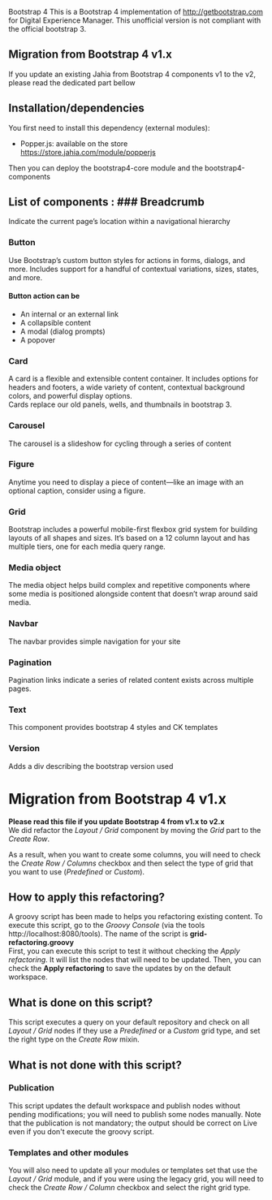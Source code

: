 
Bootstrap 4 This is a Bootstrap 4 implementation of http://getbootstrap.com for Digital Experience Manager. This unofficial version is not compliant with the official bootstrap 3.  
  
## Migration from Bootstrap 4 v1.x
If you update an existing Jahia from Bootstrap 4 components v1 to the v2, please read the dedicated part bellow  
  
## Installation/dependencies  
You first need to install this dependency (external modules):  
 * Popper.js: available on the store https://store.jahia.com/module/popperjs  
  
Then you can deploy the bootstrap4-core module and the bootstrap4-components  
  
## List of components : ### Breadcrumb  
Indicate the current page’s location within a navigational hierarchy  
  
### Button  
Use Bootstrap’s custom button styles for actions in forms, dialogs, and more. Includes support for a handful of contextual variations, sizes, states, and more.  
#### Button action can be  
 * An internal or an external link  
 * A collapsible content   
 * A modal (dialog prompts)  
 * A popover  
  
### Card  
A card is a flexible and extensible content container. It includes options for headers and footers, a wide variety of content, contextual background colors, and powerful display options.  
Cards replace our old panels, wells, and thumbnails in bootstrap 3.  
  
### Carousel  
The carousel is a slideshow for cycling through a series of content  
  
### Figure  
Anytime you need to display a piece of content—like an image with an optional caption, consider using a figure.  
  
### Grid  
Bootstrap includes a powerful mobile-first flexbox grid system for building layouts of all shapes and sizes. It’s based on a 12 column layout and has multiple tiers, one for each media query range.  
  
### Media object  
The media object helps build complex and repetitive components where some media is positioned alongside content that doesn’t wrap around said media.   
  
### Navbar  
The navbar provides simple navigation for your site  
  
### Pagination  
Pagination links indicate a series of related content exists across multiple pages.  
  
### Text  
This component provides bootstrap 4 styles and CK templates  
  
### Version  
Adds a div describing the bootstrap version used  
  
# Migration from Bootstrap 4 v1.x
  
**Please read this file if you update Bootstrap 4 from v1.x to v2.x**  
We did refactor the *Layout / Grid* component by moving the *Grid* part to the *Create Row*.  
  
As a result, when you want to create some columns, you will need to check the *Create Row / Columns* checkbox and then select the type of grid that you want to use (*Predefined* or *Custom*).  
## How to apply this refactoring?  
A groovy script has been made to helps you refactoring existing content. To execute this script, go to the  *Groovy Console* (via the tools http://localhost:8080/tools). The name of the script is **grid-refactoring.groovy**  
First, you can execute this script to test it without checking the *Apply refactoring*. It will list the nodes that will need to be updated. Then, you can check the **Apply refactoring** to save the updates by on the default workspace.  
  
## What is done on this script?  
This script executes a query on your default repository and check on all *Layout / Grid* nodes if they use a *Predefined* or a *Custom* grid type, and set the right type on the *Create Row* mixin.  
  
## What is not done with this script?  
### Publication  
This script updates the default workspace and publish nodes without pending modifications; you will need to publish some nodes manually. Note that the publication is not mandatory; the output should be correct on Live even if you don't execute the groovy script.  
### Templates and other modules  
You will also need to update all your modules or templates set that use the *Layout / Grid* module, and if you were using the legacy grid, you will need to check the *Create Row / Column* checkbox and select the right grid type.
